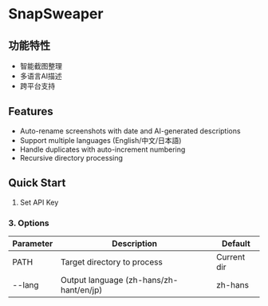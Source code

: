 # SnapSweaper
## 功能特性
- 智能截图整理
- 多语言AI描述
- 跨平台支持

## Features
- Auto-rename screenshots with date and AI-generated descriptions
- Support multiple languages (English/中文/日本語)
- Handle duplicates with auto-increment numbering
- Recursive directory processing

## Quick Start
1. Set API Key

### 3. Options
| Parameter | Description                          | Default    |
|-----------|--------------------------------------|------------|
| PATH      | Target directory to process         | Current dir|
| --lang    | Output language (zh-hans/zh-hant/en/jp) | zh-hans | 